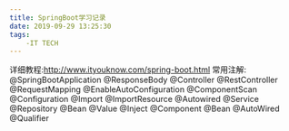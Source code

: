 ```yaml
---
title: SpringBoot学习记录
date: 2019-09-29 13:25:30
tags:
	-IT TECH
---
```

详细教程:http://www.ityouknow.com/spring-boot.html
常用注解:
@SpringBootApplication
@ResponseBody
@Controller
@RestController
@RequestMapping
@EnableAutoConfiguration
@ComponentScan
@Configuration
@Import
@ImportResource
@Autowired
@Service
@Repository
@Bean
@Value
@Inject
@Component
@Bean
@AutoWired
@Qualifier
